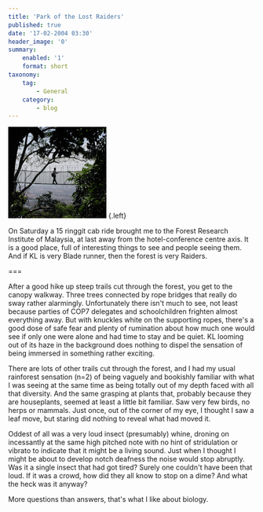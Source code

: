 ```yaml
---
title: 'Park of the Lost Raiders'
published: true
date: '17-02-2004 03:30'
header_image: '0'
summary:
    enabled: '1'
    format: short
taxonomy:
    tag:
        - General
    category:
        - blog
---
```


![](Raider.png?cropResize=200,186) {.left}

On Saturday a 15 ringgit cab ride brought me to the Forest Research Institute of Malaysia, at last away from the hotel-conference centre axis. It is a good place, full of interesting things to see and people seeing them. And if KL is very Blade runner, then the forest is very Raiders.

===

After a good hike up steep trails cut through the forest, you get to the canopy walkway. Three trees connected by rope bridges that really do sway rather alarmingly. Unfortunately there isn't much to see, not least because parties of COP7 delegates and schoolchildren frighten almost everything away. But with knuckles white on the supporting ropes, there's a good dose of safe fear and plenty of rumination about how much one would see if only one were alone and had time to stay and be quiet. KL looming out of its haze in the background does nothing to dispel the sensation of being immersed in something rather exciting.

There are lots of other trails cut through the forest, and I had my usual rainforest sensation (n=2) of being vaguely and bookishly familiar with what I was seeing at the same time as being totally out of my depth faced with all that diversity. And the same grasping at plants that, probably because they are houseplants, seemed at least a little bit familiar. Saw very few birds, no herps or mammals. Just once, out of the corner of my eye, I thought I saw a leaf move, but staring did nothing to reveal what had moved it.

Oddest of all was a very loud insect (presumably) whine, droning on incessantly at the same high pitched note with no hint of stridulation or vibrato to indicate that it might be a living sound. Just when I thought I might be about to develop notch deafness the noise would stop abruptly. Was it a single insect that had got tired? Surely one couldn't have been that loud. If it was a crowd, how did they all know to stop on a dime? And what the heck was it anyway?

More questions than answers, that's what I like about biology.
